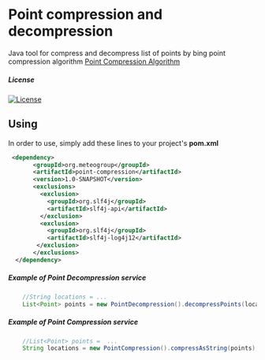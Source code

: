 
**Point compression and decompression**
=========================================

Java tool for compress and decompress list of points by bing point compression algorithm
[Point Compression Algorithm](https://msdn.microsoft.com/en-us/library/jj158958.aspx)

##### License

[![License](https://img.shields.io/:license-Apache%202.0-blue.svg)](http://www.apache.org/licenses/LICENSE-2.0)

## Using

In order to use, simply add these lines to your project's **pom.xml**


```xml
 <dependency>
       <groupId>org.meteogroup</groupId>
       <artifactId>point-compression</artifactId>
       <version>1.0-SNAPSHOT</version>
       <exclusions>
         <exclusion>
           <groupId>org.slf4j</groupId>
           <artifactId>slf4j-api</artifactId>
         </exclusion>
         <exclusion>
           <groupId>org.slf4j</groupId>
           <artifactId>slf4j-log4j12</artifactId>
        </exclusion>
       </exclusions>
  </dependency>
```

##### Example of Point Decompression service 

```java
    //String locations = ...
    List<Point> points = new PointDecompression().decompressPoints(locations);    
```

##### Example of Point Compression service 

```java
    //List<Point> points =  ...
    String locations = new PointCompression().compressAsString(points);    
```



